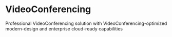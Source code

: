 # VideoConferencing
Professional VideoConferencing solution with VideoConferencing-optimized modern-design and enterprise cloud-ready capabilities
